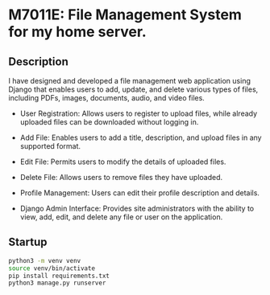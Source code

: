 # M7011E: File Management System for my home server.

## Description
I have designed and developed a file management web application using Django that enables users to add, update, and delete various types of files, including PDFs, images, documents, audio, and video files.

- User Registration: Allows users to register to upload files, while already uploaded files can be downloaded without logging in.

- Add File: Enables users to add a title, description, and upload files in any supported format.

- Edit File: Permits users to modify the details of uploaded files.

- Delete File: Allows users to remove files they have uploaded.

- Profile Management: Users can edit their profile description and details.

- Django Admin Interface: Provides site administrators with the ability to view, add, edit, and delete any file or user on the application.



## Startup
```bash
python3 -m venv venv
source venv/bin/activate
pip install requirements.txt
python3 manage.py runserver
```
